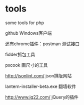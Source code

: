 # tools
some tools for php

github Windows客户端

还有chrome插件：postman  测试接口

fidder抓包工具

pxcook 画尺寸的工具

http://jsonlint.com/
json排版网站

lantern-installer-beta.exe  翻墙软件

http://www.jq22.com/ jQuery的插件
